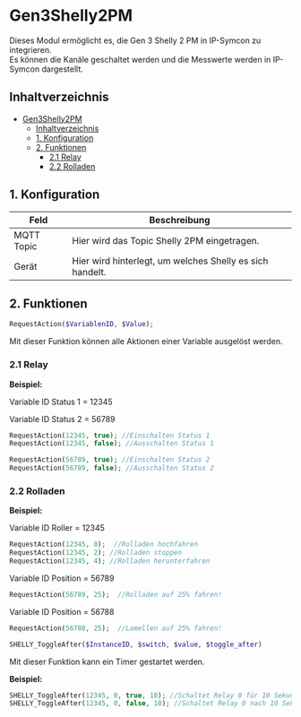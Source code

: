 # Gen3Shelly2PM
   Dieses Modul ermöglicht es, die Gen 3 Shelly 2 PM in IP-Symcon zu integrieren.\
   Es können die Kanäle geschaltet werden und die Messwerte werden in IP-Symcon dargestellt.   
    
## Inhaltverzeichnis
- [Gen3Shelly2PM](#gen3shelly2pm)
  - [Inhaltverzeichnis](#inhaltverzeichnis)
  - [1. Konfiguration](#1-konfiguration)
  - [2. Funktionen](#2-funktionen)
    - [2.1 Relay](#21-relay)
    - [2.2 Rolladen](#22-rolladen)

## 1. Konfiguration

Feld | Beschreibung
------------ | ----------------
MQTT Topic | Hier wird das Topic Shelly 2PM  eingetragen.
Gerät      | Hier wird hinterlegt, um welches Shelly es sich handelt.

   ## 2. Funktionen
   
   ```php
   RequestAction($VariablenID, $Value);
   ```

   Mit dieser Funktion können alle Aktionen einer Variable ausgelöst werden.
  
   ### 2.1 Relay

   **Beispiel:**

   Variable ID Status 1  = 12345

   Variable ID Status 2  = 56789
   ```php
   RequestAction(12345, true); //Einschalten Status 1
   RequestAction(12345, false); //Ausschalten Status 1

   RequestAction(56789, true); //Einschalten Status 2
   RequestAction(56789, false); //Ausschalten Status 2
   ```
   
  ### 2.2 Rolladen

   **Beispiel:**
   
   Variable ID Roller = 12345
   ```php
   RequestAction(12345, 0);  //Rolladen hochfahren
   RequestAction(12345, 2); //Rolladen stoppen
   RequestAction(12345, 4); //Rolladen herunterfahren
   ```

   Variable ID Position = 56789
   ```php
   RequestAction(56789, 25);  //Rolladen auf 25% fahren!
   ```

   Variable ID Position = 56788
   ```php
   RequestAction(56788, 25);  //Lamellen auf 25% fahren!
   ```

```php
SHELLY_ToggleAfter($InstanceID, $switch, $value, $toggle_after)
```
Mit dieser Funktion kann ein Timer gestartet werden.

**Beispiel:**

```php
SHELLY_ToggleAfter(12345, 0, true, 10); //Schaltet Relay 0 für 10 Sekunden auf ein.
SHELLY_ToggleAfter(12345, 0, false, 10); //Schaltet Relay 0 nach 10 Sekunden auf ein.
```